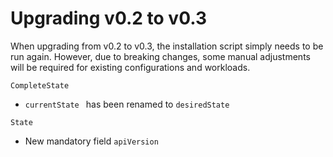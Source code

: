 # Upgrading v0.2 to v0.3

When upgrading from v0.2 to v0.3, the installation script simply needs to be run again. However, due to breaking changes, some manual adjustments will be required for existing configurations and workloads.

`CompleteState`

* `currentState ` has been renamed to `desiredState`

`State`

* New mandatory field `apiVersion`
